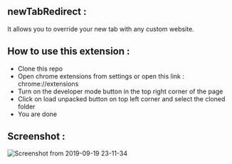 ## newTabRedirect :
It allows you to override your new tab with any custom website.

## How to use this extension :
* Clone this repo
* Open chrome extensions from settings or open this link : chrome://extensions
* Turn on the developer mode button in the top right corner of the page
* Click on load unpacked button on top left corner and select the cloned folder
* You are done

## Screenshot :
![Screenshot from 2019-09-19 23-11-34](https://user-images.githubusercontent.com/19255785/65267670-214cb100-db33-11e9-89dc-11aa832e15a5.png)
